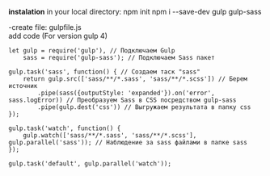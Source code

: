 **instalation**
in your local directory:
 npm init
 npm i --save-dev gulp gulp-sass
 
-create file:
gulpfile.js  
add code (For version gulp 4)
```
let gulp = require('gulp'), // Подключаем Gulp
    sass = require('gulp-sass'); // Подключаем Sass пакет

gulp.task('sass', function() { // Создаем таск "sass"
    return gulp.src(['sass/**/*.sass', 'sass/**/*.scss']) // Берем источник
        .pipe(sass({outputStyle: 'expanded'}).on('error', sass.logError)) // Преобразуем Sass в CSS посредством gulp-sass
        .pipe(gulp.dest('css')) // Выгружаем результата в папку css
});

gulp.task('watch', function() {
    gulp.watch(['sass/**/*.sass', 'sass/**/*.scss'], gulp.parallel('sass')); // Наблюдение за sass файлами в папке sass
});

gulp.task('default', gulp.parallel('watch'));

```
 
